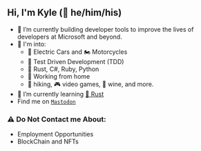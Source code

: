 ## Hi, I'm Kyle (🌈 he/him/his)

- 🔭 I’m currently building developer tools to improve the lives of developers at Microsoft and beyond.
- 👀 I'm into:
    * 🚗 Electric Cars and 🏍️ Motorcycles
    * 🔬 Test Driven Development (TDD)
    * 🦀 Rust, C#, Ruby, Python
    * 🏡 Working from home
    * 🥾 hiking, 🎮 video games, 🍷 wine, and more.
- 🌱 I’m currently learning [🦀 Rust](https://www.rust-lang.org/)
- Find me on <a href="https://hachyderm.io/@mcyamaha">`Mastodon`</a>

### ⚠️ Do Not Contact me About:
* Employment Opportunities
* BlockChain and NFTs


